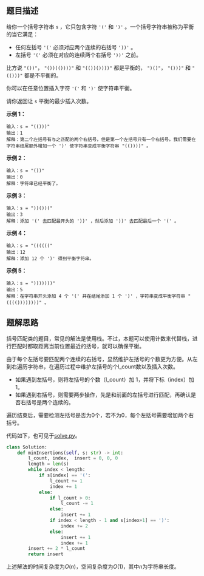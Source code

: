 ## 题目描述

给你一个括号字符串 `s` ，它只包含字符 `'('` 和 `')'` 。一个括号字符串被称为平衡的当它满足：

- 任何左括号 `'('` 必须对应两个连续的右括号 `'))'` 。
- 左括号 `'('` 必须在对应的连续两个右括号 `'))'` 之前。

比方说 `"())"`， `"())(())))"` 和 `"(())())))"` 都是平衡的， `")()"`， `"()))"` 和 `"(()))"` 都是不平衡的。

你可以在任意位置插入字符 `'('` 和 `')'` 使字符串平衡。

请你返回让 `s` 平衡的最少插入次数。

**示例 1：**
```
输入：s = "(()))"
输出：1
解释：第二个左括号有与之匹配的两个右括号，但是第一个左括号只有一个右括号。我们需要在字符串结尾额外增加一个 ')' 使字符串变成平衡字符串 "(())))" 。
```

**示例 2：**
```
输入：s = "())"
输出：0
解释：字符串已经平衡了。
```

**示例 3：**
```
输入：s = "))())("
输出：3
解释：添加 '(' 去匹配最开头的 '))' ，然后添加 '))' 去匹配最后一个 '(' 。
```

**示例 4：**
```
输入：s = "(((((("
输出：12
解释：添加 12 个 ')' 得到平衡字符串。
```

**示例 5：**
```
输入：s = ")))))))"
输出：5
解释：在字符串开头添加 4 个 '(' 并在结尾添加 1 个 ')' ，字符串变成平衡字符串 "(((())))))))" 。
```

## 题解思路

括号匹配类的题目，常见的解法是使用栈。不过，本题可以使用计数来代替栈，进行匹配时都取距离当前位置最近的括号，就可以确保平衡。

由于每个左括号要匹配两个连续的右括号，显然维护左括号的个数更为方便。从左到右遍历字符串，在遍历过程中维护左括号的个l_count数以及插入次数。

- 如果遇到左括号，则将左括号的个数（l_count）加 1，并将下标（index）加 1。
- 如果遇到右括号，则需要两步操作，先是和前面的左括号进行匹配，再确认是否右括号是两个连续的。

遍历结束后，需要检测左括号是否为0个，若不为0，每个左括号需要增加两个右括号。

代码如下，也可见于[solve.py](./solve.py)。

```python
class Solution:
    def minInsertions(self, s: str) -> int:
        l_count, index,  insert = 0, 0, 0
        length = len(s)
        while index < length:
            if s[index] == '(':
                l_count += 1
                index += 1
            else:
                if l_count > 0:
                    l_count -= 1
                else:
                    insert += 1
                if index < length - 1 and s[index+1] == ')':
                    index += 2
                else:
                    insert += 1
                    index += 1
        insert += 2 * l_count
        return insert
```

上述解法的时间复杂度为$O(n)$，空间复杂度为$O(1)$，其中$n$为字符串长度。
